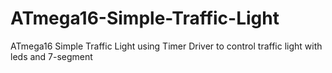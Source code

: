 # ATmega16-Simple-Traffic-Light
ATmega16 Simple Traffic Light using Timer Driver to control traffic light with leds and 7-segment
